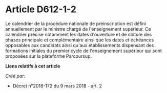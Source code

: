 # Article D612-1-2

Le calendrier de la procédure nationale de préinscription est défini annuellement par le ministre chargé de l'enseignement
supérieur. Ce calendrier précise notamment les dates d'ouverture et de clôture des phases principale et complémentaire ainsi
que les dates et échéances opposables aux candidats ainsi qu'aux établissements dispensant des formations initiales du
premier cycle de l'enseignement supérieur qui sont proposées sur la plateforme Parcoursup.

**Liens relatifs à cet article**

_Créé par_:

  - Décret n°2018-172 du 9 mars 2018 - art. 2
